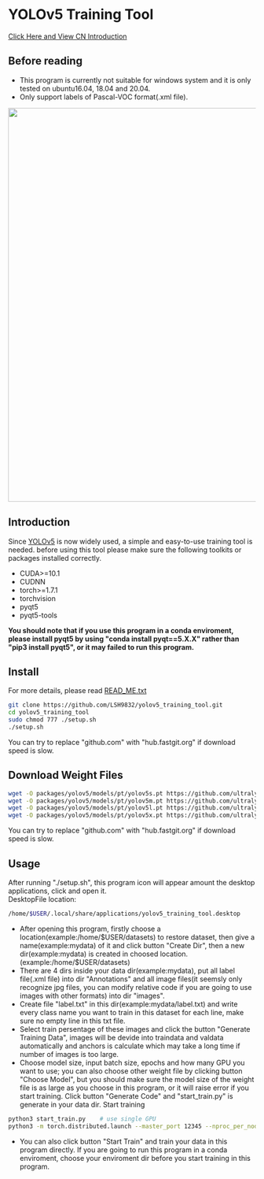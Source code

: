 # YOLOv5 Training Tool
<a href='http://www.bitlsh.top:40443/article?id=yolov5train'>Click Here and View CN Introduction</a>
## Before reading
- This program is currently not suitable for windows system and it is only tested on ubuntu16.04, 18.04 and 20.04.
- Only support labels of Pascal-VOC format(.xml file).
<p align="center"><img width="800" src="https://raw.githubusercontent.com/LSH9832/yolov5_training_tool/main/src.png"></p>

## Introduction
Since <a href='https://github.com/ultralytics/yolov5'>YOLOv5</a> is now widely used, a simple and easy-to-use training tool is needed.
before using this tool please make sure the following toolkits or packages installed correctly.

- CUDA>=10.1
- CUDNN
- torch>=1.7.1
- torchvision
- pyqt5
- pyqt5-tools


<strong>You should note that if you use this program in a conda enviroment, please install pyqt5 by using "conda install pyqt==5.X.X" rather than "pip3 install pyqt5", or it may failed to run this program.</strong>

## Install
For more details, please read <a href="./blob/main/READ_ME.txt">READ_ME.txt</a>
```bash
git clone https://github.com/LSH9832/yolov5_training_tool.git
cd yolov5_training_tool
sudo chmod 777 ./setup.sh
./setup.sh
```
You can try to replace "github.com" with "hub.fastgit.org" if download speed is slow.
## Download Weight Files
```bash
wget -O packages/yolov5/models/pt/yolov5s.pt https://github.com/ultralytics/yolov5/releases/download/v5.0/yolov5s.pt
wget -O packages/yolov5/models/pt/yolov5m.pt https://github.com/ultralytics/yolov5/releases/download/v5.0/yolov5m.pt
wget -O packages/yolov5/models/pt/yolov5l.pt https://github.com/ultralytics/yolov5/releases/download/v5.0/yolov5l.pt
wget -O packages/yolov5/models/pt/yolov5x.pt https://github.com/ultralytics/yolov5/releases/download/v5.0/yolov5x.pt
```
You can try to replace "github.com" with "hub.fastgit.org" if download speed is slow.
## Usage
After running "./setup.sh", this program icon will appear amount the desktop applications, click and open it.<br>
DesktopFile location:
```bash
/home/$USER/.local/share/applications/yolov5_training_tool.desktop
```
- After opening this program, firstly choose a location(example:/home/$USER/datasets) to restore dataset, then give a name(example:mydata) of it and click button "Create Dir", then a new dir(example:mydata) is created in choosed location.(example:/home/$USER/datasets)
- There are 4 dirs inside your data dir(example:mydata), put all label file(.xml file) into dir "Annotations" and all image files(it seemsly only recognize jpg files, you can modify relative code if you are going to use images with other formats) into dir "images".
- Create file "label.txt" in this dir(example:mydata/label.txt) and write every class name you want to train in this dataset for each line, make sure no empty line in this txt file.
- Select train persentage of these images and click the button "Generate Training Data", images will be devide into traindata and valdata automatically and anchors is calculate which may take a long time if number of images is too large.
- Choose model size, input batch size, epochs and how many GPU you want to use; you can also choose other weight file by clicking button "Choose Model", but you should make sure the model size of the weight file is as large as you choose in this program, or it will raise error if you start training. Click button "Generate Code" and "start_train.py" is generate in your data dir. Start training
```bash
python3 start_train.py    # use single GPU
python3 -m torch.distributed.launch --master_port 12345 --nproc_per_node ${GPUNUMBER} start_train.py    # use multi GPU of number ${GPUNUMBER}，of course you can change another master_port not being used.
```
- You can also click button "Start Train" and train your data in this program directly. If you are going to run this program in a conda enviroment, choose your enviroment dir before you start training in this program.

